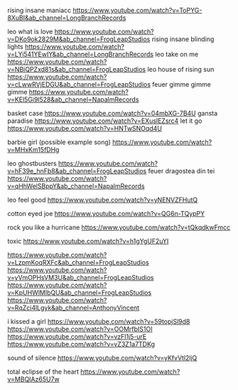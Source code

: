 rising insane maniacc https://www.youtube.com/watch?v=ToPYG-8XuBI&ab_channel=LongBranchRecords

leo what is love https://www.youtube.com/watch?v=DKo9ok2829M&ab_channel=FrogLeapStudios
rising insane blinding lights https://www.youtube.com/watch?v=LYi541YEwIY&ab_channel=LongBranchRecords
leo take on me https://www.youtube.com/watch?v=NBiQPZxd81s&ab_channel=FrogLeapStudios
leo house of rising sun https://www.youtube.com/watch?v=cLwwRVjEDGU&ab_channel=FrogLeapStudios
feuer gimme gimme gimme https://www.youtube.com/watch?v=KEl5Gi9l528&ab_channel=NapalmRecords

basket case https://www.youtube.com/watch?v=04mbXG-7B4U
gansta paradise https://www.youtube.com/watch?v=EXuslEZsrc4
let it go https://www.youtube.com/watch?v=HNTwSNOqd4U

barbie girl (possible example song) https://www.youtube.com/watch?v=MHxKm15fDHg

leo ghostbusters https://www.youtube.com/watch?v=hF39e_hnFb8&ab_channel=FrogLeapStudios
feuer dragostea din tei https://www.youtube.com/watch?v=qHhWelSBppY&ab_channel=NapalmRecords

leo feel good https://www.youtube.com/watch?v=yNENVZFHutQ

cotton eyed joe https://www.youtube.com/watch?v=QG6n-TQypPY

rock you like a hurricane https://www.youtube.com/watch?v=tQkqdkwFmcc

toxic https://www.youtube.com/watch?v=h1gYgUF2uYI

https://www.youtube.com/watch?v=LzpmKoqRXFc&ab_channel=FrogLeapStudios
https://www.youtube.com/watch?v=yVmOPHsVM3U&ab_channel=FrogLeapStudios
https://www.youtube.com/watch?v=KpUHWlMIbQU&ab_channel=FrogLeapStudios
https://www.youtube.com/watch?v=RqZci4lLgyk&ab_channel=AnthonyVincent

i kissed a girl
https://www.youtube.com/watch?v=59topjSl9d8
https://www.youtube.com/watch?v=OOMrfbIS1OI
https://www.youtube.com/watch?v=vzFl1j5-urE
https://www.youtube.com/watch?v=vZ3Z1a7TDKg

sound of silence https://www.youtube.com/watch?v=yKfvVtl2ljQ

total eclipse of the heart https://www.youtube.com/watch?v=MBQIAz65U7w
